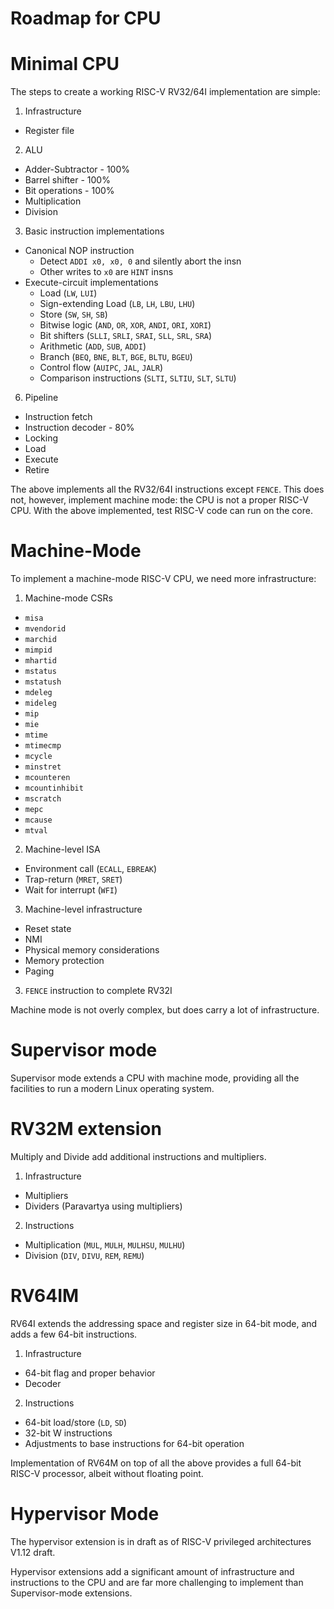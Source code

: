 Roadmap for CPU
===============

# Minimal CPU

The steps to create a working RISC-V RV32/64I implementation are simple:

1. Infrastructure
 * Register file
2.  ALU
 * Adder-Subtractor - 100%
 * Barrel shifter - 100%
 * Bit operations - 100%
 * Multiplication
 * Division
3.  Basic instruction implementations
 * Canonical NOP instruction
   * Detect `ADDI x0, x0, 0` and silently abort the insn
   * Other writes to `x0` are `HINT` insns
 * Execute-circuit implementations
   * Load (`LW`, `LUI`)
   * Sign-extending Load (`LB`, `LH`, `LBU`, `LHU`)
   * Store (`SW`, `SH`, `SB`)
   * Bitwise logic (`AND`, `OR`, `XOR`, `ANDI`, `ORI`, `XORI`)
   * Bit shifters (`SLLI`, `SRLI`, `SRAI`, `SLL`, `SRL`, `SRA`)
   * Arithmetic (`ADD`, `SUB`, `ADDI`)
   * Branch (`BEQ`, `BNE`, `BLT`, `BGE`, `BLTU`, `BGEU`)
   * Control flow (`AUIPC`, `JAL`, `JALR`)
   * Comparison instructions (`SLTI`, `SLTIU`, `SLT`, `SLTU`)
6.  Pipeline
 * Instruction fetch
 * Instruction decoder - 80%
 * Locking
 * Load
 * Execute
 * Retire

The above implements all the RV32/64I instructions except `FENCE`.  This
does not, however, implement machine mode:  the CPU is not a proper
RISC-V CPU.  With the above implemented, test RISC-V code can run on
the core.

# Machine-Mode

To implement a machine-mode RISC-V CPU, we need more infrastructure:

1.  Machine-mode CSRs
 * `misa`
 * `mvendorid`
 * `marchid`
 * `mimpid`
 * `mhartid`
 * `mstatus`
 * `mstatush`
 * `mdeleg`
 * `mideleg`
 * `mip`
 * `mie`
 * `mtime`
 * `mtimecmp`
 * `mcycle`
 * `minstret`
 * `mcounteren`
 * `mcountinhibit`
 * `mscratch`
 * `mepc`
 * `mcause`
 * `mtval`
2.  Machine-level ISA
 * Environment call (`ECALL`, `EBREAK`)
 * Trap-return (`MRET`, `SRET`)
 * Wait for interrupt (`WFI`)
3.  Machine-level infrastructure
 * Reset state
 * NMI
 * Physical memory considerations
 * Memory protection
 * Paging
3.  `FENCE` instruction to complete RV32I

Machine mode is not overly complex, but does carry a lot of infrastructure.

# Supervisor mode

Supervisor mode extends a CPU with machine mode, providing all the facilities
to run a modern Linux operating system.

# RV32M extension

Multiply and Divide add additional instructions and multipliers.

1.  Infrastructure
 * Multipliers
 * Dividers (Paravartya using multipliers)
2.  Instructions
 * Multiplication (`MUL`, `MULH`, `MULHSU`, `MULHU`)
 * Division (`DIV`, `DIVU`, `REM`, `REMU`)

# RV64IM

RV64I extends the addressing space and register size in 64-bit mode, and adds
a few 64-bit instructions.

1.  Infrastructure
 * 64-bit flag and proper behavior
 * Decoder
2.  Instructions
 * 64-bit load/store (`LD`, `SD`)
 * 32-bit W instructions
 * Adjustments to base instructions for 64-bit operation

Implementation of RV64M on top of all the above provides a full 64-bit
RISC-V processor, albeit without floating point.

# Hypervisor Mode

The hypervisor extension is in draft as of RISC-V privileged architectures
V1.12 draft.

Hypervisor extensions add a significant amount of infrastructure and
instructions to the CPU and are far more challenging to implement than
Supervisor-mode extensions.
